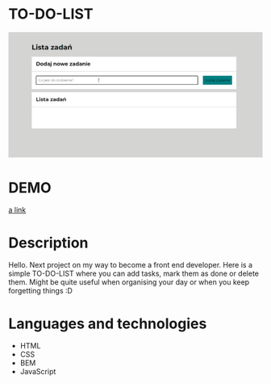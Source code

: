 # TO-DO-LIST

![](https://github.com/sebanek96/TO-DO-LIST/blob/master/media/animation.gif?raw=true)

# DEMO

[a link](https://sebanek96.github.io/TO-DO-LIST/)

# Description

Hello. Next project on my way to become a front end developer. Here is a simple TO-DO-LIST where you can add tasks, mark them as done or delete them. Might be quite useful when organising your day or when you keep forgetting things :D

# Languages and technologies

* HTML
* CSS
* BEM
* JavaScript